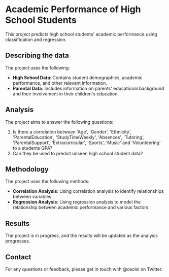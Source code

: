# Academic Performance of High School Students
This project predicts high school students' academic performance using classification and regression.

## Describing the data
The project uses the following:
- **High School Data**: Contains student demographics, academic performance, and other relevant information.
- **Parental Data**: Includes information on parents' educational background and their involvement in their children's education.

## Analysis
The project aims to answer the following questions:
1. Is there a correlation between 'Age', 'Gender', 'Ethnicity', 'ParentalEducation', 'StudyTimeWeekly', 'Absences', 'Tutoring', 'ParentalSupport', 'Extracurricular', 'Sports', 'Music' and 'Volunteering' to a students GPA?
2. Can they be used to predict unseen high school student data?

## Methodology
The project uses the following methods:
- **Correlation Analysis**: Using correlation analysis to identify relationships between variables.
- **Regression Analysis**: Using regression analysis to model the relationship between academic performance and various factors.

## Results
The project is in progress, and the results will be updated as the analysis progresses.

## Contact
For any questions or feedback, please get in touch with @osoisi on Twitter.
